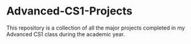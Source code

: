 # Advanced-CS1-Projects
This repository is a collection of all the major projects completed in my Advanced CS1 class during the academic year.
